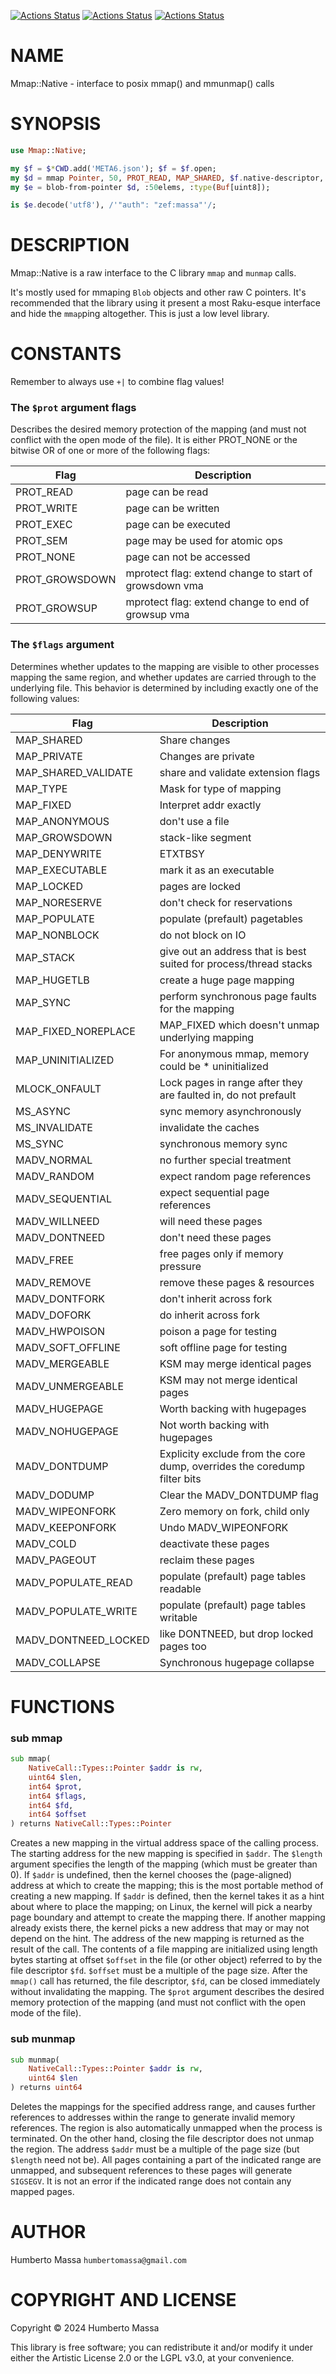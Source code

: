 [![Actions Status](https://github.com/massa/Mmap-Native/actions/workflows/linux.yml/badge.svg)](https://github.com/massa/Mmap-Native/actions) [![Actions Status](https://github.com/massa/Mmap-Native/actions/workflows/macos.yml/badge.svg)](https://github.com/massa/Mmap-Native/actions) [![Actions Status](https://github.com/massa/Mmap-Native/actions/workflows/windows.yml/badge.svg)](https://github.com/massa/Mmap-Native/actions)

NAME
====

Mmap::Native - interface to posix mmap() and mmunmap() calls

SYNOPSIS
========

```raku
use Mmap::Native;

my $f = $*CWD.add('META6.json'); $f = $f.open;
my $d = mmap Pointer, 50, PROT_READ, MAP_SHARED, $f.native-descriptor, 0;
my $e = blob-from-pointer $d, :50elems, :type(Buf[uint8]);

is $e.decode('utf8'), /'"auth": "zef:massa"'/;
```

DESCRIPTION
===========

Mmap::Native is a raw interface to the C library `mmap` and `munmap` calls.

It's mostly used for mmaping `Blob` objects and other raw C pointers. It's recommended that the library using it present a most Raku-esque interface and hide the `mmap`ping altogether. This is just a low level library.

CONSTANTS
=========

Remember to always use `+|` to combine flag values!

### The `$prot` argument flags

Describes the desired memory protection of the mapping (and must not conflict with the open mode of the file). It is either PROT_NONE or the bitwise OR of one or more of the following flags:

<table class="pod-table">
<thead><tr>
<th>Flag</th> <th>Description</th>
</tr></thead>
<tbody>
<tr> <td>PROT_READ</td> <td>page can be read</td> </tr> <tr> <td>PROT_WRITE</td> <td>page can be written</td> </tr> <tr> <td>PROT_EXEC</td> <td>page can be executed</td> </tr> <tr> <td>PROT_SEM</td> <td>page may be used for atomic ops</td> </tr> <tr> <td>PROT_NONE</td> <td>page can not be accessed</td> </tr> <tr> <td>PROT_GROWSDOWN</td> <td>mprotect flag: extend change to start of growsdown vma</td> </tr> <tr> <td>PROT_GROWSUP</td> <td>mprotect flag: extend change to end of growsup vma</td> </tr>
</tbody>
</table>

### The `$flags` argument

Determines whether updates to the mapping are visible to other processes mapping the same region, and whether updates are carried through to the underlying file. This behavior is determined by including exactly one of the following values:

<table class="pod-table">
<thead><tr>
<th>Flag</th> <th>Description</th>
</tr></thead>
<tbody>
<tr> <td>MAP_SHARED</td> <td>Share changes</td> </tr> <tr> <td>MAP_PRIVATE</td> <td>Changes are private</td> </tr> <tr> <td>MAP_SHARED_VALIDATE</td> <td>share and validate extension flags</td> </tr> <tr> <td>MAP_TYPE</td> <td>Mask for type of mapping</td> </tr> <tr> <td>MAP_FIXED</td> <td>Interpret addr exactly</td> </tr> <tr> <td>MAP_ANONYMOUS</td> <td>don&#39;t use a file</td> </tr> <tr> <td>MAP_GROWSDOWN</td> <td>stack-like segment</td> </tr> <tr> <td>MAP_DENYWRITE</td> <td>ETXTBSY</td> </tr> <tr> <td>MAP_EXECUTABLE</td> <td>mark it as an executable</td> </tr> <tr> <td>MAP_LOCKED</td> <td>pages are locked</td> </tr> <tr> <td>MAP_NORESERVE</td> <td>don&#39;t check for reservations</td> </tr> <tr> <td>MAP_POPULATE</td> <td>populate (prefault) pagetables</td> </tr> <tr> <td>MAP_NONBLOCK</td> <td>do not block on IO</td> </tr> <tr> <td>MAP_STACK</td> <td>give out an address that is best suited for process/thread stacks</td> </tr> <tr> <td>MAP_HUGETLB</td> <td>create a huge page mapping</td> </tr> <tr> <td>MAP_SYNC</td> <td>perform synchronous page faults for the mapping</td> </tr> <tr> <td>MAP_FIXED_NOREPLACE</td> <td>MAP_FIXED which doesn&#39;t unmap underlying mapping</td> </tr> <tr> <td>MAP_UNINITIALIZED</td> <td>For anonymous mmap, memory could be * uninitialized</td> </tr> <tr> <td>MLOCK_ONFAULT</td> <td>Lock pages in range after they are faulted in, do not prefault</td> </tr> <tr> <td>MS_ASYNC</td> <td>sync memory asynchronously</td> </tr> <tr> <td>MS_INVALIDATE</td> <td>invalidate the caches</td> </tr> <tr> <td>MS_SYNC</td> <td>synchronous memory sync</td> </tr> <tr> <td>MADV_NORMAL</td> <td>no further special treatment</td> </tr> <tr> <td>MADV_RANDOM</td> <td>expect random page references</td> </tr> <tr> <td>MADV_SEQUENTIAL</td> <td>expect sequential page references</td> </tr> <tr> <td>MADV_WILLNEED</td> <td>will need these pages</td> </tr> <tr> <td>MADV_DONTNEED</td> <td>don&#39;t need these pages</td> </tr> <tr> <td>MADV_FREE</td> <td>free pages only if memory pressure</td> </tr> <tr> <td>MADV_REMOVE</td> <td>remove these pages &amp; resources</td> </tr> <tr> <td>MADV_DONTFORK</td> <td>don&#39;t inherit across fork</td> </tr> <tr> <td>MADV_DOFORK</td> <td>do inherit across fork</td> </tr> <tr> <td>MADV_HWPOISON</td> <td>poison a page for testing</td> </tr> <tr> <td>MADV_SOFT_OFFLINE</td> <td>soft offline page for testing</td> </tr> <tr> <td>MADV_MERGEABLE</td> <td>KSM may merge identical pages</td> </tr> <tr> <td>MADV_UNMERGEABLE</td> <td>KSM may not merge identical pages</td> </tr> <tr> <td>MADV_HUGEPAGE</td> <td>Worth backing with hugepages</td> </tr> <tr> <td>MADV_NOHUGEPAGE</td> <td>Not worth backing with hugepages</td> </tr> <tr> <td>MADV_DONTDUMP</td> <td>Explicity exclude from the core dump, overrides the coredump filter bits</td> </tr> <tr> <td>MADV_DODUMP</td> <td>Clear the MADV_DONTDUMP flag</td> </tr> <tr> <td>MADV_WIPEONFORK</td> <td>Zero memory on fork, child only</td> </tr> <tr> <td>MADV_KEEPONFORK</td> <td>Undo MADV_WIPEONFORK</td> </tr> <tr> <td>MADV_COLD</td> <td>deactivate these pages</td> </tr> <tr> <td>MADV_PAGEOUT</td> <td>reclaim these pages</td> </tr> <tr> <td>MADV_POPULATE_READ</td> <td>populate (prefault) page tables readable</td> </tr> <tr> <td>MADV_POPULATE_WRITE</td> <td>populate (prefault) page tables writable</td> </tr> <tr> <td>MADV_DONTNEED_LOCKED</td> <td>like DONTNEED, but drop locked pages too</td> </tr> <tr> <td>MADV_COLLAPSE</td> <td>Synchronous hugepage collapse</td> </tr>
</tbody>
</table>

FUNCTIONS
=========

### sub mmap

```raku
sub mmap(
    NativeCall::Types::Pointer $addr is rw,
    uint64 $len,
    int64 $prot,
    int64 $flags,
    int64 $fd,
    int64 $offset
) returns NativeCall::Types::Pointer
```

Creates a new mapping in the virtual address space of the calling process. The starting address for the new mapping is specified in `$addr`. The `$length` argument specifies the length of the mapping (which must be greater than 0). If `$addr` is undefined, then the kernel chooses the (page-aligned) address at which to create the mapping; this is the most portable method of creating a new mapping. If `$addr` is defined, then the kernel takes it as a hint about where to place the mapping; on Linux, the kernel will pick a nearby page boundary and attempt to create the mapping there. If another mapping already exists there, the kernel picks a new address that may or may not depend on the hint. The address of the new mapping is returned as the result of the call. The contents of a file mapping are initialized using length bytes starting at offset `$offset` in the file (or other object) referred to by the file descriptor `$fd`. `$offset` must be a multiple of the page size. After the `mmap()` call has returned, the file descriptor, `$fd`, can be closed immediately without invalidating the mapping. The `$prot` argument describes the desired memory protection of the mapping (and must not conflict with the open mode of the file).

### sub munmap

```raku
sub munmap(
    NativeCall::Types::Pointer $addr is rw,
    uint64 $len
) returns uint64
```

Deletes the mappings for the specified address range, and causes further references to addresses within the range to generate invalid memory references. The region is also automatically unmapped when the process is terminated. On the other hand, closing the file descriptor does not unmap the region. The address `$addr` must be a multiple of the page size (but `$length` need not be). All pages containing a part of the indicated range are unmapped, and subsequent references to these pages will generate `SIGSEGV`. It is not an error if the indicated range does not contain any mapped pages.

AUTHOR
======

Humberto Massa `humbertomassa@gmail.com`

COPYRIGHT AND LICENSE
=====================

Copyright © 2024 Humberto Massa

This library is free software; you can redistribute it and/or modify it under either the Artistic License 2.0 or the LGPL v3.0, at your convenience.

